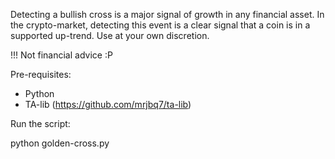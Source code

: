 
Detecting a bullish cross is a major signal of growth in any financial asset. In the crypto-market, detecting this event is a clear signal that a coin is in a supported up-trend. Use at your own discretion.

!!! Not financial advice :P

Pre-requisites:
- Python
- TA-lib (https://github.com/mrjbq7/ta-lib)

Run the script:

python golden-cross.py